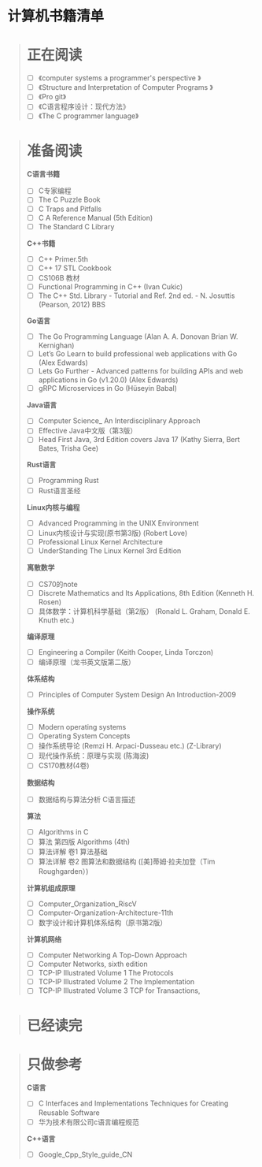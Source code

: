 # 计算机书籍清单

> # 正在阅读
>
> - [ ] 《computer systems a programmer's perspective 》
> - [ ] 《Structure and Interpretation of Computer Programs 》
> - [ ] 《Pro git》
> - [ ] 《C语言程序设计：现代方法》
> - [ ] 《The C programmer language》

> # 准备阅读
>
> **C语言书籍**
>
> - [ ] C专家编程
> - [ ] The C Puzzle Book
> - [ ] C Traps and Pitfalls
> - [ ] C A Reference Manual (5th Edition)
> - [ ] The Standard C Library 
>
> **C++书籍**
>
> - [ ] C++ Primer.5th
> - [ ] C++ 17 STL Cookbook
> - [ ] CS106B 教材
> - [ ] Functional Programming in C++ (Ivan Cukic)
> - [ ] The C++ Std. Library - Tutorial and Ref. 2nd ed. - N. Josuttis (Pearson, 2012) BBS
>
> **Go语言**
>
> - [ ] The Go Programming Language (Alan A. A. Donovan  Brian W. Kernighan) 
> - [ ] Let’s Go Learn to build professional web applications with Go (Alex Edwards) 
> - [ ] Lets Go Further - Advanced patterns for building APIs and web applications in Go (v1.20.0) (Alex Edwards) 
> - [ ] gRPC Microservices in Go (Hüseyin Babal) 
>
> **Java语言**
>
> - [ ] Computer Science_ An Interdisciplinary Approach
> - [ ] Effective Java中文版（第3版） 
> - [ ] Head First Java, 3rd Edition covers Java 17 (Kathy Sierra, Bert Bates, Trisha Gee) 
>
> **Rust语言**
>
> - [ ] Programming Rust 
> - [ ] Rust语言圣经
>
> **Linux内核与编程**
>
> - [ ] Advanced Programming in the UNIX Environment 
> - [ ] Linux内核设计与实现(原书第3版) (Robert Love) 
> - [ ] Professional Linux Kernel Architecture
> - [ ] UnderStanding The Linux Kernel 3rd Edition 
>
> **离散数学**
>
> - [ ] CS70的note
> - [ ] Discrete Mathematics and Its Applications, 8th Edition (Kenneth H. Rosen) 
> - [ ] 具体数学：计算机科学基础（第2版） (Ronald L. Graham, Donald E. Knuth etc.)
>
> **编译原理**
>
> - [ ] Engineering a Compiler (Keith Cooper, Linda Torczon)
> - [ ] 编译原理（龙书英文版第二版）
>
> **体系结构**
>
> - [ ] Principles of Computer System Design An Introduction-2009
>
> **操作系统**
>
> - [ ] Modern operating systems
> - [ ] Operating System Concepts
> - [ ] 操作系统导论 (Remzi H. Arpaci-Dusseau etc.) (Z-Library)
> - [ ] 现代操作系统：原理与实现 (陈海波)
> - [ ] CS170教材(4卷)
>
> **数据结构**
>
> - [ ] 数据结构与算法分析 C语言描述
>
> **算法**
>
> - [ ] Algorithms in C
> - [ ] 算法 第四版 Algorithms (4th)
> - [ ] 算法详解 卷1 算法基础 
> - [ ] 算法详解 卷2 图算法和数据结构 ([美]蒂姆·拉夫加登（Tim Roughgarden）) 
>
> **计算机组成原理**
>
> - [ ] Computer_Organization_RiscV
> - [ ] Computer-Organization-Architecture-11th
> - [ ] 数字设计和计算机体系结构（原书第2版）
>
> **计算机网络**
>
> - [ ] Computer Networking A Top-Down Approach  
> - [ ] Computer Networks, sixth edition
> - [ ] TCP-IP Illustrated Volume 1 The Protocols
> - [ ] TCP-IP Illustrated Volume 2 The Implementation
> - [ ] TCP-IP Illustrated Volume 3 TCP for Transactions,

> # 已经读完

> # 只做参考
>
> **C语言**
>
> - [ ] C Interfaces and Implementations Techniques for Creating Reusable Software
> - [ ] 华为技术有限公司c语言编程规范
>
> **C++语言**
>
> - [ ] Google_Cpp_Style_guide_CN